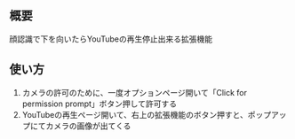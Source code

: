 ## 概要
顔認識で下を向いたらYouTubeの再生停止出来る拡張機能

## 使い方
1. カメラの許可のために、一度オプションページ開いて「Click for permission prompt」ボタン押して許可する
2. YouTubeの再生ページ開いて、右上の拡張機能のボタン押すと、ポップアップにてカメラの画像が出てくる
